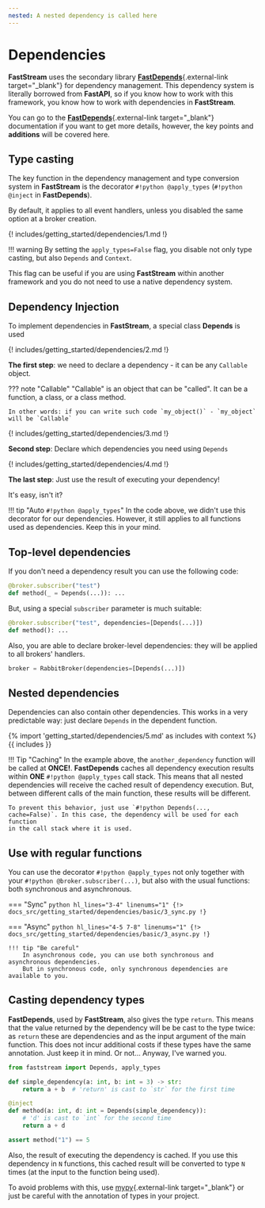 ```yaml
---
nested: A nested dependency is called here
---
```


# Dependencies

**FastStream** uses the secondary library [**FastDepends**](https://lancetnik.github.io/FastDepends/){.external-link target="_blank"} for dependency management.
This dependency system is literally borrowed from **FastAPI**, so if you know how to work with this framework, you know how to work with dependencies in **FastStream**.

You can go to the [**FastDepends**](https://lancetnik.github.io/FastDepends/){.external-link target="_blank"} documentation if you want to get more details, however, the key points and **additions** will be covered here.

## Type casting

The key function in the dependency management and type conversion system in **FastStream** is the decorator `#!python @apply_types` (`#!python @inject` in **FastDepends**).

By default, it applies to all event handlers, unless you disabled the same option at a broker creation.

{! includes/getting_started/dependencies/1.md !}

!!! warning
    By setting the `apply_types=False` flag, you disable not only type casting, but also `Depends` and `Context`.

This flag can be useful if you are using **FastStream** within another framework and you do not need to use
a native dependency system.

## Dependency Injection

To implement dependencies in **FastStream**, a special class **Depends** is used

{! includes/getting_started/dependencies/2.md !}

**The first step**: we need to declare a dependency - it can be any `Callable` object.

??? note "Callable"
    "Callable" is an object that can be "called". It can be a function, a class, or a class method.

    In other words: if you can write such code `my_object()` - `my_object` will be `Callable`

{! includes/getting_started/dependencies/3.md !}

**Second step**: Declare which dependencies you need using `Depends`

{! includes/getting_started/dependencies/4.md !}

**The last step**: Just use the result of executing your dependency!

It's easy, isn't it?

!!! tip "Auto `#!python @apply_types`"
    In the code above, we didn't use this decorator for our dependencies. However, it still applies
    to all functions used as dependencies. Keep this in your mind.

## Top-level dependencies

If you don't need a dependency result you can use the following code:

```python
@broker.subscriber("test")
def method(_ = Depends(...)): ...
```

But, using a special `subscriber` parameter is much suitable:

```python
@broker.subscriber("test", dependencies=[Depends(...)])
def method(): ...
```

Also, you are able to declare broker-level dependencies: they will be applied to all brokers' handlers.

```python
broker = RabbitBroker(dependencies=[Depends(...)])
```

## Nested dependencies

Dependencies can also contain other dependencies. This works in a very predictable way: just declare
`Depends` in the dependent function.

{% import 'getting_started/dependencies/5.md' as includes with context %}
{{ includes }}

!!! Tip "Caching"
    In the example above, the `another_dependency` function will be called at **ONCE!**.
    **FastDepends** caches all dependency execution results within **ONE** `#!python @apply_types` call stack.
    This means that all nested dependencies will receive the cached result of dependency execution.
    But, between different calls of the main function, these results will be different.

    To prevent this behavior, just use `#!python Depends(..., cache=False)`. In this case, the dependency will be used for each function
    in the call stack where it is used.

## Use with regular functions

You can use the decorator `#!python @apply_types` not only together with your `#!python @broker.subscriber(...)`, but also with the usual functions: both synchronous and asynchronous.

=== "Sync"
    ```python hl_lines="3-4" linenums="1"
    {!> docs_src/getting_started/dependencies/basic/3_sync.py !}
    ```

=== "Async"
    ```python hl_lines="4-5 7-8" linenums="1"
    {!> docs_src/getting_started/dependencies/basic/3_async.py !}
    ```

    !!! tip "Be careful"
        In asynchronous code, you can use both synchronous and asynchronous dependencies.
        But in synchronous code, only synchronous dependencies are available to you.

## Casting dependency types

**FastDepends**, used by **FastStream**, also gives the type `return`. This means that the value returned by the dependency will be
be cast to the type twice: as `return` these are dependencies and as the input argument of the main function. This does not incur additional costs if
these types have the same annotation. Just keep it in mind. Or not... Anyway, I've warned you.

```python linenums="1"
from faststream import Depends, apply_types

def simple_dependency(a: int, b: int = 3) -> str:
    return a + b  # 'return' is cast to `str` for the first time

@inject
def method(a: int, d: int = Depends(simple_dependency)):
    # 'd' is cast to `int` for the second time
    return a + d

assert method("1") == 5
```

Also, the result of executing the dependency is cached. If you use this dependency in `N` functions,
this cached result will be converted to type `N` times (at the input to the function being used).

To avoid problems with this, use [mypy](https://www.mypy-lang.org){.external-link target="_blank"} or just be careful with the annotation
of types in your project.
